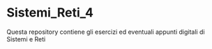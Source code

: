 # Sistemi_Reti_4
Questa repository contiene gli esercizi ed eventuali appunti digitali di  Sistemi e Reti
